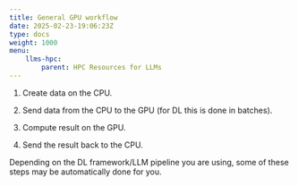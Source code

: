 ```yaml
---
title: General GPU workflow
date: 2025-02-23-19:06:23Z
type: docs 
weight: 1000
menu: 
    llms-hpc:
        parent: HPC Resources for LLMs
---
```



1. Create data on the CPU.

2. Send data from the CPU to the GPU (for DL this is done in batches).

3. Compute result on the GPU.

4. Send the result back to the CPU.

Depending on the DL framework/LLM pipeline you are using, some of these steps may be automatically done for you.

